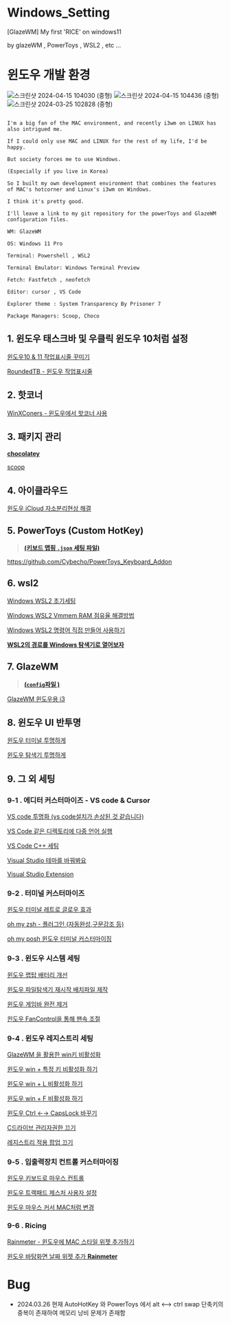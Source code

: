 # Windows_Setting
[GlazeWM] My first 'RICE' on windows11

by glazeWM , PowerToys , WSL2 , etc ...

# 윈도우 개발 환경

![스크린샷 2024-04-15 104030 (중형)](https://github.com/Cybecho/Windows_Setting/assets/42949995/bce574ab-86de-4151-8d16-3b3fa319f718)
![스크린샷 2024-04-15 104436 (중형)](https://github.com/Cybecho/Windows_Setting/assets/42949995/b8ee5b2e-4c20-4223-b645-4fec4cd9c058)
![스크린샷 2024-03-25 102828 (중형)](https://github.com/Cybecho/Windows_Setting/assets/42949995/4cef14c5-aba0-4892-964b-e44eb3a1f734)

```

I'm a big fan of the MAC environment, and recently i3wm on LINUX has also intrigued me.

If I could only use MAC and LINUX for the rest of my life, I'd be happy.

But society forces me to use Windows.

(Especially if you live in Korea)

So I built my own development environment that combines the features of MAC's hotcorner and Linux's i3wm on Windows.

I think it's pretty good.

I'll leave a link to my git repository for the powerToys and GlazeWM configuration files.

```

```
WM: GlazeWM

OS: Windows 11 Pro

Terminal: Powershell , WSL2

Terminal Emulator: Windows Terminal Preview

Fetch: Fastfetch , neofetch

Editor: cursor , VS Code

Explorer theme : System Transparency By Prisoner 7

Package Managers: Scoop, Choco
```

## 1. 윈도우 태스크바 및 우클릭 윈도우 10처럼 설정

[윈도우10 & 11 작업표시줄 꾸미기](https://www.notion.so/10-11-a98a69b61ead4832a283c426cb51d7cf?pvs=21) 

[RoundedTB - 윈도우 작업표시줄 ](https://www.notion.so/RoundedTB-ef0a2195da244953b37878ce114b857c?pvs=21) 

## 2. 핫코너

[WinXConers - 윈도우에서 핫코너 사용](https://www.notion.so/WinXConers-9adbbb59ed964dd7b95e465395c899f9?pvs=21) 

## 3. 패키지 관리

[**chocolatey**](https://chocolatey.org/)

[scoop](https://www.notion.so/scoop-85c8c41652704cfc9b25a72a32ce190b?pvs=21)

## 4. 아이클라우드

[윈도우 iCloud 자소분리현상 해결](https://www.notion.so/iCloud-954e9b68284f432581822862eab42fc2?pvs=21) 

## 5. PowerToys (Custom HotKey)

> **[(키보드 맵핑 `.json` 세팅 파일)](https://github.com/Cybecho/Windows_Setting/blob/main/default.json)**
> 

https://github.com/Cybecho/PowerToys_Keyboard_Addon

## 6. wsl2

[Windows WSL2 초기세팅](https://www.notion.so/Windows-WSL2-13ed931f1f3548aeb236afd1cbda26d2?pvs=21)

 [Windows WSL2 Vmmem RAM 점유율 해결방법](https://www.notion.so/Windows-WSL2-Vmmem-RAM-db3cfd373d6e4353a5067cf5ec44be9b?pvs=21) 

[Windows WSL2 명령어 직접 만들어 사용하기](https://www.notion.so/Windows-WSL2-de7190764d87414a9cb23ac4dbc73514?pvs=21) 

[**WSL2의 경로를 Windows 탐색기로 열어보자**](https://www.notion.so/WSL2-Windows-4d0f25ccd7c84706b1a749562669b27c?pvs=21) 

## 7. GlazeWM

> **[(`config`파일 )](https://github.com/Cybecho/Windows_Setting/blob/main/config.yaml)**
> 

[GlazeWM 윈도우용 i3](https://www.notion.so/GlazeWM-i3-e197a8a316584a1c9fbe25f3c16f1317?pvs=21) 

## 8. 윈도우 UI 반투명

[윈도우 터미널 투명하게](https://www.notion.so/0b98ec4d25164c4485b1962094710534?pvs=21) 

[윈도우 탐색기 투명하게](https://www.notion.so/f47854d2452b4efdb0937bbbaa8f0232?pvs=21) 

## 9. 그 외 세팅

### 9-1 . 에디터 커스터마이즈 - VS code & Cursor

[VS code 투명화 (vs code설치가 손상된 것 같습니다)](https://www.notion.so/VS-code-vs-code-3738fece05c5471d83f63f99a0edf40a?pvs=21) 

[VS Code 같은 디렉토리에 다중 언어 실행](https://www.notion.so/VS-Code-a79c5ef60eff499f8938bc6bbdc6ea9b?pvs=21) 

[VS Code C++ 세팅](https://www.notion.so/VS-Code-C-877b6f3e0e2f4285bc5dc174ff5e5110?pvs=21) 

[Visual Studio 테마를 바꿔봐요](https://www.notion.so/Visual-Studio-9255c6c2665a45f09b1230fa380b2b68?pvs=21) 

[Visual Studio Extension](https://www.notion.so/Visual-Studio-Extension-c7e398ff28864baf98411efe858b3a07?pvs=21) 

### 9-2 . 터미널 커스터마이즈

[윈도우 터미널 레트로 글로우 효과](https://www.notion.so/f8e5ce5861ba481dafe8312f1dfd58f0?pvs=21) 

[oh my zsh - 플러그인 (자동완성,구문강조 등)](https://www.notion.so/oh-my-zsh-88066d6294b445b5909da248df0b4e91?pvs=21) 

[oh my posh 윈도우 터미널 커스터마이징](https://www.notion.so/oh-my-posh-4537e5ec748a4e2590aa05849af7338d?pvs=21) 

### 9-3 . 윈도우 시스템 세팅

[윈도우 랩탑 배터리 개선](https://www.notion.so/ffe24865b17b4153954b544faef2e9bf?pvs=21) 

[윈도우 파일탐색기 재시작 배치파일 제작](https://www.notion.so/07583846d6504f69aca2588429d0405a?pvs=21) 

[윈도우 게임바 완전 제거](https://www.notion.so/a9053087eff24e22aaa928f62f00c140?pvs=21) 

[읜도우 FanControl을 통해 팬속 조절](https://www.notion.so/FanControl-47684b53fd0e4d26b7dce60105df33f5?pvs=21) 

### 9-4 . 윈도우 레지스트리 세팅

[GlazeWM 을 활용한 win키 비활성화](https://www.notion.so/GlazeWM-win-66df8974fefc40b8af4e229dea4d3cf2?pvs=21) 

[윈도우 win + 특정 키 비활성화 하기](https://www.notion.so/win-8cc34530c5bc4147911d0ce6b54b2822?pvs=21)

[윈도우 win + L 비활성화 하기](https://www.notion.so/win-L-e2e4269d107f413eac708099bd840641?pvs=21) 

[윈도우 win + F 비활성화 하기](https://www.notion.so/win-F-2af9617ff1ac401384bef3c510772509?pvs=21) 

[윈도우 Ctrl ←→ CapsLock 바꾸기](https://www.notion.so/Ctrl-CapsLock-7db001a3cb4248009f9440327f19552e?pvs=21) 

[C드라이브 관리자권한 끄기](https://www.notion.so/C-215c36943dee4a40af5fcac1d481c903?pvs=21) 

[레지스트리 적용 팝업 끄기](https://www.notion.so/10b61f18a52541ca934e4b4d393f0aad?pvs=21) 

### 9-5 . 입출력장치 컨트롤 커스터마이징

[윈도우 키보드로 마우스 컨트롤](https://www.notion.so/f05203f959064cd78bee6c42b5edebf0?pvs=21)

[윈도우 트랙패드 제스처 사용자 설정](https://www.notion.so/f46d1b9de90d4bb6a28ae896429c94f4?pvs=21)

[윈도우 마우스 커서 MAC처럼 변경](https://www.notion.so/MAC-82c31900393a43f7a172aa9d3bfa0644?pvs=21) 

### 9-6 . Ricing

[Rainmeter - 윈도우에 MAC 스타일 위젯 추가하기](https://www.notion.so/Rainmeter-MAC-4032f7a00bb14c29b86e8ded6670c405?pvs=21) 

[윈도우 바탕화면 날짜 위젯 추가 **Rainmeter**](https://www.notion.so/Rainmeter-1bc9979deb7348c5b2ea9f809e0eb9f1?pvs=21)

# Bug
- 2024.03.26 현재 AutoHotKey 와 PowerToys 에서 alt <--> ctrl swap 단축키의 중복이 존재하여 메모리 낭비 문제가 존재함
